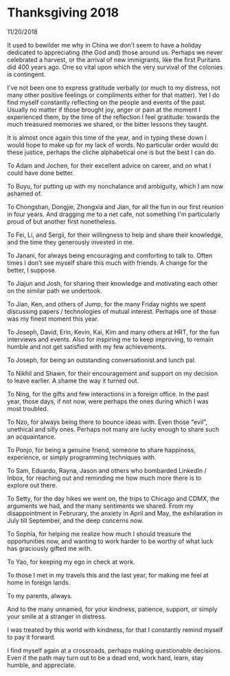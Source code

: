 # Thanksgiving 2018

11/20/2018


It used to bewilder me why in China we don't seem to have a holiday dedicated to appreciating (the God and) those around us.
Perhaps we never celebrated a harvest, or the arrival of new immigrants, like the first Puritans did 400 years ago.
One so vital upon which the very survival of the colonies is contingent.

I've not been one to express gratitude verbally (or much to my distress, not many other positive feelings or compliments either for that matter).
Yet I do find myself constantly reflecting on the people and events of the past.
Usually no matter if those brought joy, anger or pain at the moment I experienced them, by the time of the reflection I feel gratitude: towards the much treasured memories we shared, or the bitter lessons they taught.

It is almost once again this time of the year, and in typing these down I would hope to make up for my lack of words.
No particular order would do these justice, perhaps the cliche alphabetical one is but the best I can do.


To Adam and Jochen, for their excellent advice on career, and on what I could have done better.

To Buyu, for putting up with my nonchalance and ambiguity, which I am now ashamed of.

To Chongshan, Dongjie, Zhongxia and Jian, for all the fun in our first reunion in four years.
And dragging me to a net cafe, not something I'm particularly proud of but another first nonetheless.

To Fei, Li, and Sergii, for their willingness to help and share their knowledge, and the time they generously invested in me.

To Janani, for always being encouraging and comforting to talk to.
Often times I don't see myself share this much with friends.
A change for the better, I suppose.

To Jiajun and Josh, for sharing their knowledge and motivating each other on the similar path we undertook.

To Jian, Ken, and others of Jump, for the many Friday nights we spent discussing papers / technologies of mutual interest.
Perhaps one of those was my finest moment this year.

To Joseph, David, Erin, Kevin, Kai, Kim and many others at HRT, for the fun interviews and events.
Also for inspiring me to keep improving, to remain humble and not get satisfied with my few achievements.

To Joseph, for being an outstanding conversationist and lunch pal.

To Nikhil and Shawn, for their encouragement and support on my decision to leave earlier.
A shame the way it turned out.

To Ning, for the gifts and few interactions in a foreign office.
In the past year, those days, if not now, were perhaps the ones during which I was most troubled.

To Nzo, for always being there to bounce ideas with.
Even those "evil", unethical and silly ones.
Perhaps not many are lucky enough to share such an acquaintance.

To Ponjo, for being a genuine friend, someone to share happiness, experience, or simply programming techniques with.

To Sam, Eduardo, Rayna, Jason and others who bombarded LinkedIn / Inbox, for reaching out and reminding me how much more there is to explore out there.

To Setty, for the day hikes we went on, the trips to Chicago and CDMX, the arguments we had, and the many sentiments we shared.
From my disappointment in Februrary, the anxiety in April and May, the exhilaration in July till September, and the deep concerns now.

To Sophia, for helping me realize how much I should treasure the opportunities now, and wanting to work harder to be worthy of what luck has graciously gifted me with.

To Yao, for keeping my ego in check at work.

To those I met in my travels this and the last year, for making me feel at home in foreign lands.

To my parents, always.

And to the many unnamed, for your kindness, patience, support, or simply your smile at a stranger in distress.


I was treated by this world with kindness, for that I constantly remind myself to pay it forward.

I find myself again at a crossroads, perhaps making questionable decisions.
Even if the path may turn out to be a dead end, work hard, learn, stay humble, and appreciate.
